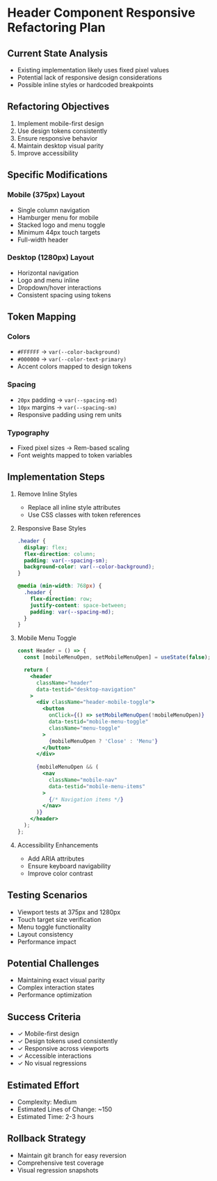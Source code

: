 # Header Component Responsive Refactoring Plan

## Current State Analysis
- Existing implementation likely uses fixed pixel values
- Potential lack of responsive design considerations
- Possible inline styles or hardcoded breakpoints

## Refactoring Objectives
1. Implement mobile-first design
2. Use design tokens consistently
3. Ensure responsive behavior
4. Maintain desktop visual parity
5. Improve accessibility

## Specific Modifications

### Mobile (375px) Layout
- Single column navigation
- Hamburger menu for mobile
- Stacked logo and menu toggle
- Minimum 44px touch targets
- Full-width header

### Desktop (1280px) Layout
- Horizontal navigation
- Logo and menu inline
- Dropdown/hover interactions
- Consistent spacing using tokens

## Token Mapping

### Colors
- `#FFFFFF` → `var(--color-background)`
- `#000000` → `var(--color-text-primary)`
- Accent colors mapped to design tokens

### Spacing
- `20px` padding → `var(--spacing-md)`
- `10px` margins → `var(--spacing-sm)`
- Responsive padding using rem units

### Typography
- Fixed pixel sizes → Rem-based scaling
- Font weights mapped to token variables

## Implementation Steps

1. Remove Inline Styles
   - Replace all inline style attributes
   - Use CSS classes with token references

2. Responsive Base Styles
   ```css
   .header {
     display: flex;
     flex-direction: column;
     padding: var(--spacing-sm);
     background-color: var(--color-background);
   }

   @media (min-width: 768px) {
     .header {
       flex-direction: row;
       justify-content: space-between;
       padding: var(--spacing-md);
     }
   }
   ```

3. Mobile Menu Toggle
   ```jsx
   const Header = () => {
     const [mobileMenuOpen, setMobileMenuOpen] = useState(false);

     return (
       <header 
         className="header"
         data-testid="desktop-navigation"
       >
         <div className="header-mobile-toggle">
           <button 
             onClick={() => setMobileMenuOpen(!mobileMenuOpen)}
             data-testid="mobile-menu-toggle"
             className="menu-toggle"
           >
             {mobileMenuOpen ? 'Close' : 'Menu'}
           </button>
         </div>
         
         {mobileMenuOpen && (
           <nav 
             className="mobile-nav"
             data-testid="mobile-menu-items"
           >
             {/* Navigation items */}
           </nav>
         )}
       </header>
     );
   };
   ```

4. Accessibility Enhancements
   - Add ARIA attributes
   - Ensure keyboard navigability
   - Improve color contrast

## Testing Scenarios
- Viewport tests at 375px and 1280px
- Touch target size verification
- Menu toggle functionality
- Layout consistency
- Performance impact

## Potential Challenges
- Maintaining exact visual parity
- Complex interaction states
- Performance optimization

## Success Criteria
- ✓ Mobile-first design
- ✓ Design tokens used consistently
- ✓ Responsive across viewports
- ✓ Accessible interactions
- ✓ No visual regressions

## Estimated Effort
- Complexity: Medium
- Estimated Lines of Change: ~150
- Estimated Time: 2-3 hours

## Rollback Strategy
- Maintain git branch for easy reversion
- Comprehensive test coverage
- Visual regression snapshots
